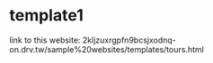# template1
link to this website: 2kljzuxrgpfn9bcsjxodnq-on.drv.tw/sample%20websites/templates/tours.html
